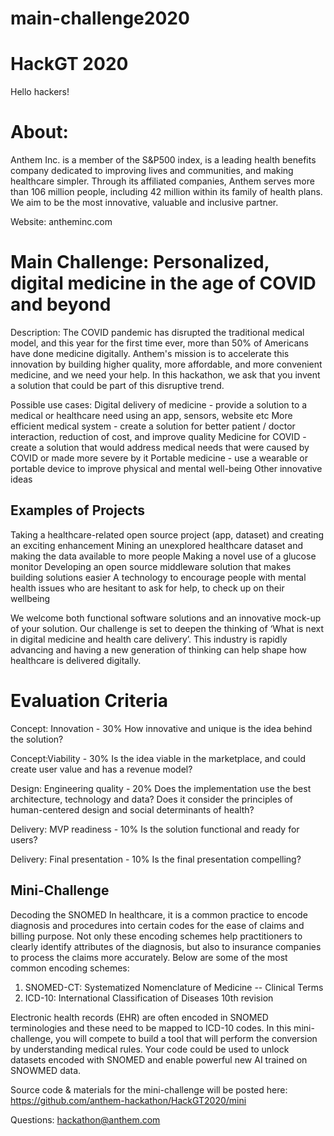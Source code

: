 # main-challenge2020

# HackGT 2020

Hello hackers!

# About:
Anthem Inc. is a member of the S&P500 index, is a leading health benefits company dedicated to improving lives and communities, and making healthcare simpler. Through its affiliated companies, Anthem serves more than 106 million people, including 42 million within its family of health plans. We aim to be the most innovative, valuable and inclusive partner.

Website: antheminc.com

# Main Challenge: Personalized, digital medicine in the age of COVID and beyond

Description: The COVID pandemic has disrupted the traditional medical model, and this year for the first time ever, more than 50% of Americans have done medicine digitally. Anthem's mission is to accelerate this innovation by building higher quality, more affordable, and more convenient medicine, and we need your help. In this hackathon, we ask that you invent a solution that could be part of this disruptive trend.

Possible use cases: Digital delivery of medicine - provide a solution to a medical or healthcare need using an app, sensors, website etc More efficient medical system - create a solution for better patient / doctor interaction, reduction of cost, and improve quality Medicine for COVID - create a solution that would address medical needs that were caused by COVID or made more severe by it Portable medicine - use a wearable or portable device to improve physical and mental well-being Other innovative ideas

## Examples of Projects
Taking a healthcare-related open source project (app, dataset) and creating an exciting enhancement
Mining an unexplored healthcare dataset and making the data available to more people
Making a novel use of a glucose monitor
Developing an open source middleware solution that makes building solutions easier
A technology to encourage people with mental health issues who are hesitant to ask for help, to check up on their wellbeing

We welcome both functional software solutions and an innovative mock-up of your solution. Our challenge is set to deepen the thinking of ‘What is next in digital medicine and health care delivery’. This industry is rapidly advancing and having a new generation of thinking can help shape how healthcare is delivered digitally.


# Evaluation Criteria

Concept: Innovation - 30%
How innovative and unique is the idea behind the solution?

Concept:Viability - 30%
Is the idea viable in the marketplace, and could create user value and has a revenue model?

Design: Engineering quality - 20%
Does the implementation use the best architecture, technology and data?
Does it consider the principles of human-centered design and social determinants of health?

Delivery: MVP readiness - 10%
Is the solution functional and ready for users?

Delivery: Final presentation - 10%
Is the final presentation compelling?

## Mini-Challenge
Decoding the SNOMED
In healthcare, it is a common practice to encode diagnosis and procedures into certain codes for the ease of claims and billing purpose. Not only these encoding schemes help practitioners to clearly identify attributes of the diagnosis, but also to insurance companies to process the claims more accurately. Below are some of the most common encoding schemes:

1. SNOMED-CT: Systematized Nomenclature of Medicine -- Clinical Terms
2. ICD-10: International Classification of Diseases 10th revision

Electronic health records (EHR) are often encoded in SNOMED terminologies and these need to be mapped to ICD-10 codes. In this mini-challenge, you will compete to build a tool that will perform the conversion by understanding medical rules. Your code could be used to unlock datasets encoded with SNOMED and enable powerful new AI trained on SNOWMED data.

Source code & materials for the mini-challenge will be posted here: https://github.com/anthem-hackathon/HackGT2020/mini

Questions: hackathon@anthem.com

